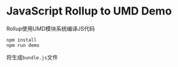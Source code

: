 JavaScript Rollup to UMD Demo
=============================

Rollup使用UMD模块系统编译JS代码

```
npm install
npm run demo
```

将生成`bundle.js`文件